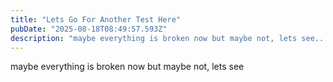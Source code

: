 ```yaml
---
title: "Lets Go For Another Test Here"
pubDate: "2025-08-18T08:49:57.593Z"
description: "maybe everything is broken now but maybe not, lets see..."
---
```


maybe everything is broken now but maybe not, lets see